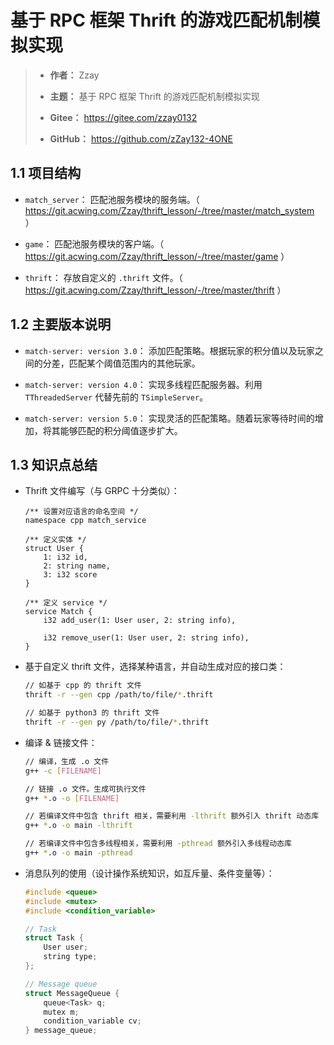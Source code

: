 # 基于 RPC 框架 Thrift 的游戏匹配机制模拟实现

> - **作者：** Zzay
>
> - **主题：** 基于 RPC 框架 Thrift 的游戏匹配机制模拟实现
>
> - **Gitee：** https://gitee.com/zzay0132
>
> - **GitHub：** https://github.com/zZay132-4ONE

## 1.1 项目结构

- `match_server`： 匹配池服务模块的服务端。（ https://git.acwing.com/Zzay/thrift_lesson/-/tree/master/match_system ）

- `game`： 匹配池服务模块的客户端。（ https://git.acwing.com/Zzay/thrift_lesson/-/tree/master/game ）

- `thrift`： 存放自定义的 `.thrift` 文件。（ https://git.acwing.com/Zzay/thrift_lesson/-/tree/master/thrift ）

## 1.2 主要版本说明

- `match-server: version 3.0`： 添加匹配策略。根据玩家的积分值以及玩家之间的分差，匹配某个阈值范围内的其他玩家。

- `match-server: version 4.0`： 实现多线程匹配服务器。利用 `TThreadedServer` 代替先前的 `TSimpleServer`。

- `match-server: version 5.0`： 实现灵活的匹配策略。随着玩家等待时间的增加，将其能够匹配的积分阈值逐步扩大。

## 1.3 知识点总结

- Thrift 文件编写（与 GRPC 十分类似）：

    ```thrift
    /** 设置对应语言的命名空间 */
    namespace cpp match_service

    /** 定义实体 */
    struct User {
        1: i32 id,
        2: string name,
        3: i32 score
    }
     
    /** 定义 service */
    service Match {
        i32 add_user(1: User user, 2: string info),

        i32 remove_user(1: User user, 2: string info),
    }
    ```

- 基于自定义 thrift 文件，选择某种语言，并自动生成对应的接口类：

    ```bash
    // 如基于 cpp 的 thrift 文件
    thrift -r --gen cpp /path/to/file/*.thrift

    // 如基于 python3 的 thrift 文件
    thrift -r --gen py /path/to/file/*.thrift
    ```

- 编译 & 链接文件：

    ```bash
    // 编译，生成 .o 文件
    g++ -c [FILENAME]

    // 链接 .o 文件。生成可执行文件
    g++ *.o -o [FILENAME]

    // 若编译文件中包含 thrift 相关，需要利用 -lthrift 额外引入 thrift 动态库
    g++ *.o -o main -lthrift

    // 若编译文件中包含多线程相关，需要利用 -pthread 额外引入多线程动态库
    g++ *.o -o main -pthread 
    ```

- 消息队列的使用（设计操作系统知识，如互斥量、条件变量等）：

    ```cpp
    #include <queue>
    #include <mutex>
    #include <condition_variable>
    
    // Task
    struct Task {
        User user;
        string type;
    };

    // Message queue
    struct MessageQueue {
        queue<Task> q;
        mutex m;
        condition_variable cv;
    } message_queue;
    ```
